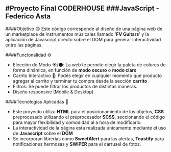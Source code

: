#Proyecto Final CODERHOUSE
###JavaScript - Federico Asta
-
####Objetivo :blush:
Este código corresponde al diseño de una página web de un marketplace de instrumentos músicales llamado '**FV Guitars**' y la aplicación de Javascript directo sobre el DOM para generar interactividad entre las páginas.

####Funcionalidad :gear:
- Elección de Modo :sunny:/:new_moon:: La web te permite elegir la paleta de colores de forma dinámica, en función de **modo oscuro** o **modo claro**
- Carrito Interactivo :shopping_cart:: Podés elegir en cualquier momento que producto agregar al carrito y terminar tu compra desde la sección **carrito**
- Filtros: Se puede filtrar los productos de distintas maneras.
- Diseño responsive (Mobile & Desktop)

####Tecnologías Aplicadas  :rocket:
- Este proyecto utiliza **HTML** para el posicionamiento de los objetos, **CSS** preprocesado utilizando el preprocesador **SCSS**, seccionando el código para mayor flexibilidad y comodidad al a hora de modificarlo.
- La interactividad de la página esta realizada únicamente mediante el uso de **Javascript** sobre el **DOM**
- Se incorporan librerías como **SweetAlert** para las alertas, **Toastify** para notificaciones hermosas y **SWIPER** para el carrusel de fotos. 

